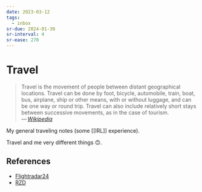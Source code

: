 ```yaml
---
date: 2023-03-12
tags:
  - inbox
sr-due: 2024-01-30
sr-interval: 4
sr-ease: 270
---
```


# Travel

> Travel is the movement of people between distant geographical locations.
> Travel can be done by foot, bicycle, automobile, train, boat, bus, airplane,
> ship or other means, with or without luggage, and can be one way or round
> trip. Travel can also include relatively short stays between successive
> movements, as in the case of tourism.\
> — <cite>[Wikipedia](https://en.wikipedia.org/wiki/Travel)</cite>

My general traveling notes (some [[IRL]] experience).

<!-- TODO: add some. -->

Travel and me very different things 🙃.

## References

- [Flightradar24](https://www.flightradar24.com/)
- [RZD](http://www.rzd.ru/)
